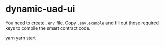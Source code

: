 # dynamic-uad-ui

You need to create `.env` file. Copy `.env.example` and fill out those required keys to compile the smart contract code.

yarn
yarn start